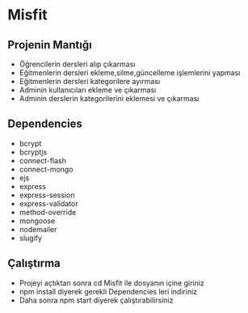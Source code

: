 # Misfit 

## Projenin Mantığı
- Öğrencilerin dersleri alıp çıkarması
- Eğitmenlerin dersleri ekleme,silme,güncelleme işlemlerini yapması
- Eğitmenlerin dersleri kategorilere ayırması
- Adminin kullanıcıları ekleme ve çıkarması 
- Adminin derslerin kategorilerini eklemesi ve çıkarması

## Dependencies
- bcrypt
- bcryptjs
- connect-flash
- connect-mongo
- ejs
- express
- express-session
- express-validator
- method-override
- mongoose
- nodemailer
- slugify

## Çalıştırma
- Projeyi açtıktan sonra cd Misfit ile dosyanın içine giriniz
- npm install diyerek gerekli Dependencies leri indiriniz
- Daha sonra npm start diyerek çalıştırabilirsiniz
